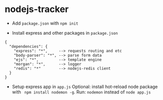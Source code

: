 # nodejs-tracker

* Add ```package.json``` with 
```npm init```

* Install express and other packages in ```package.json```
```
{
  "dependencies": {
    "express": "*",     --> requests routing and etc
    "body-parser": "*", --> parse form data
    "ejs": "*",         --> template engine
    "morgan": "*",      --> logger
    "redis": "*"        --> nodejs-redis client
  }
}
```
*  Setup express app in ```app.js```
Optional: install hot-reload node package with
``` npm install nodemon -g```. Run: ```nodemon``` instead of ```node app.js```